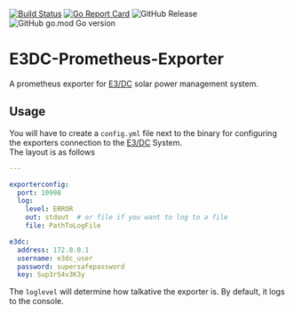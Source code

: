 [![Build Status](https://github.com/MatrixCrawler/E3DC-Prometheus-Exporter/actions/workflows/test.yml/badge.svg)](https://github.com/warrensbox/terraform-switcher/actions/workflows/build.yml)
[![Go Report Card](https://goreportcard.com/badge/github.com/MatrixCrawler/E3DC-Prometheus-Exporter)](https://goreportcard.com/report/github.com/MatrixCrawler/E3DC-Prometheus-Exporter)
![GitHub Release](https://img.shields.io/github/v/release/MatrixCrawler/E3DC-Prometheus-Exporter)
![GitHub go.mod Go version](https://img.shields.io/github/go-mod/go-version/MatrixCrawler/E3DC-Prometheus-Exporter)

# E3DC-Prometheus-Exporter
A prometheus exporter for [E3/DC](https://www.e3dc.com/en/) solar power management system.

## Usage
You will have to create a ```config.yml``` file next to the binary for configuring the exporters connection to the [E3/DC](https://www.e3dc.com/en/) System.  
The layout is as follows

```yaml
---

exporterconfig:
  port: 10998
  log:
    level: ERROR
    out: stdout  # or file if you want to log to a file
    file: PathToLogFile

e3dc:
  address: 172.0.0.1
  username: e3dc_user
  password: supersafepassword
  key: Sup3rS4v3K3y

```

The ```loglevel``` will determine how talkative the exporter is. By default, it logs to the console.
